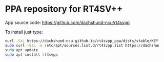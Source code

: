 # PPA repository for RT4SV++
App source code: https://github.com/dachshund-ncu/rt4svpp

To install just type:
```bash
curl -SsL https://dachshund-ncu.github.io/rt4svpp_ppa/dists/stable/KEY.gpg | sudo gpg --dearmor -o /etc/apt/trusted.gpg.d/rt4svpp-keyring.gpg
sudo curl -SsL -o /etc/apt/sources.list.d/rt4svpp.list https://dachshund-ncu.github.io/rt4svpp_ppa/rt4svpp.list
sudo apt update
sudo apt install rt4svpp
```
